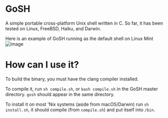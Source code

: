 # GoSH
A simple portable cross-platform Unix shell written in C. So far, it has been tested on Linux, FreeBSD, Haiku, and Darwin.

Here is an example of GoSH running as the default shell on Linux Mint
![image](https://github.com/Rodmatronic/GoSH/assets/105672808/64648576-eb55-4d9a-b17a-be47b552c736)

# How can I use it?
To build the binary, you must have the clang compiler installed.

To compile it, run `sh compile.sh`, or `bash compile.sh` in the GoSH master directory. `gosh` should appear in the same directory.

To install it on most 'Nix systems (aside from macOS/Darwin) run `sh install.sh`, it should compile (from `compile.sh`) and put itself into `/bin`.
